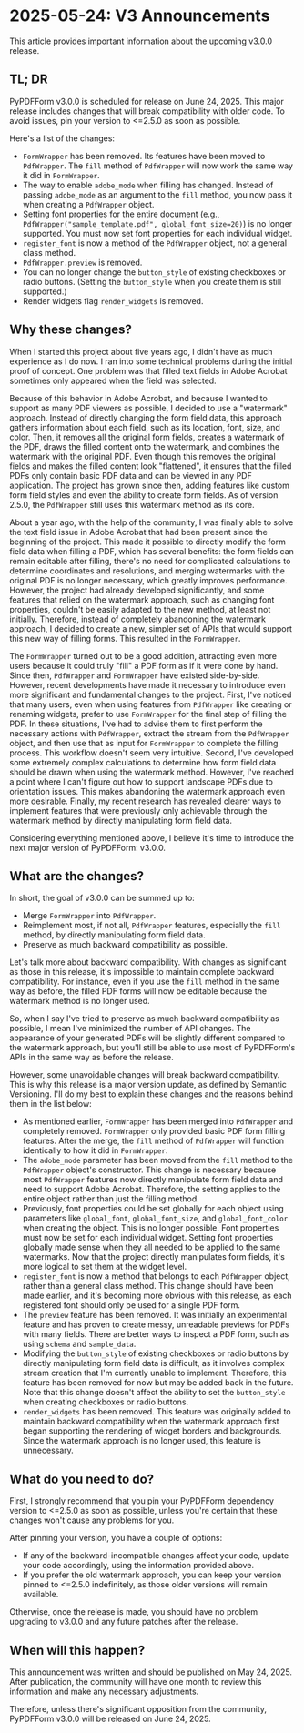 # 2025-05-24: V3 Announcements

This article provides important information about the upcoming v3.0.0 release.

## TL; DR

PyPDFForm v3.0.0 is scheduled for release on June 24, 2025. This major release includes changes that will break compatibility with older code. To avoid issues, pin your version to <=2.5.0 as soon as possible.

Here's a list of the changes:

* `FormWrapper` has been removed. Its features have been moved to `PdfWrapper`. The `fill` method of `PdfWrapper` will now work the same way it did in `FormWrapper`.
* The way to enable `adobe_mode` when filling has changed. Instead of passing `adobe_mode` as an argument to the `fill` method, you now pass it when creating a `PdfWrapper` object.
* Setting font properties for the entire document (e.g., `PdfWrapper("sample_template.pdf", global_font_size=20)`) is no longer supported. You must now set font properties for each individual widget.
* `register_font` is now a method of the `PdfWrapper` object, not a general class method.
* `PdfWrapper.preview` is removed.
* You can no longer change the `button_style` of existing checkboxes or radio buttons. (Setting the `button_style` when you create them is still supported.)
* Render widgets flag `render_widgets` is removed.

## Why these changes?

When I started this project about five years ago, I didn't have as much experience as I do now. I ran into some technical problems during the initial proof of concept. One problem was that filled text fields in Adobe Acrobat sometimes only appeared when the field was selected.

Because of this behavior in Adobe Acrobat, and because I wanted to support as many PDF viewers as possible, I decided to use a "watermark" approach. Instead of directly changing the form field data, this approach gathers information about each field, such as its location, font, size, and color. Then, it removes all the original form fields, creates a watermark of the PDF, draws the filled content onto the watermark, and combines the watermark with the original PDF. Even though this removes the original fields and makes the filled content look "flattened", it ensures that the filled PDFs only contain basic PDF data and can be viewed in any PDF application. The project has grown since then, adding features like custom form field styles and even the ability to create form fields. As of version 2.5.0, the `PdfWrapper` still uses this watermark method as its core.

About a year ago, with the help of the community, I was finally able to solve the text field issue in Adobe Acrobat that had been present since the beginning of the project. This made it possible to directly modify the form field data when filling a PDF, which has several benefits: the form fields can remain editable after filling, there's no need for complicated calculations to determine coordinates and resolutions, and merging watermarks with the original PDF is no longer necessary, which greatly improves performance. However, the project had already developed significantly, and some features that relied on the watermark approach, such as changing font properties, couldn't be easily adapted to the new method, at least not initially. Therefore, instead of completely abandoning the watermark approach, I decided to create a new, simpler set of APIs that would support this new way of filling forms. This resulted in the `FormWrapper`.

The `FormWrapper` turned out to be a good addition, attracting even more users because it could truly "fill" a PDF form as if it were done by hand. Since then, `PdfWrapper` and `FormWrapper` have existed side-by-side. However, recent developments have made it necessary to introduce even more significant and fundamental changes to the project. First, I've noticed that many users, even when using features from `PdfWrapper` like creating or renaming widgets, prefer to use `FormWrapper` for the final step of filling the PDF. In these situations, I've had to advise them to first perform the necessary actions with `PdfWrapper`, extract the stream from the `PdfWrapper` object, and then use that as input for `FormWrapper` to complete the filling process. This workflow doesn't seem very intuitive. Second, I've developed some extremely complex calculations to determine how form field data should be drawn when using the watermark method. However, I've reached a point where I can't figure out how to support landscape PDFs due to orientation issues. This makes abandoning the watermark approach even more desirable. Finally, my recent research has revealed clearer ways to implement features that were previously only achievable through the watermark method by directly manipulating form field data.

Considering everything mentioned above, I believe it's time to introduce the next major version of PyPDFForm: v3.0.0.

## What are the changes?

In short, the goal of v3.0.0 can be summed up to:

* Merge `FormWrapper` into `PdfWrapper`.
* Reimplement most, if not all, `PdfWrapper` features, especially the `fill` method, by directly manipulating form field data.
* Preserve as much backward compatibility as possible.

Let's talk more about backward compatibility. With changes as significant as those in this release, it's impossible to maintain complete backward compatibility. For instance, even if you use the `fill` method in the same way as before, the filled PDF forms will now be editable because the watermark method is no longer used.

So, when I say I've tried to preserve as much backward compatibility as possible, I mean I've minimized the number of API changes. The appearance of your generated PDFs will be slightly different compared to the watermark approach, but you'll still be able to use most of PyPDFForm's APIs in the same way as before the release.

However, some unavoidable changes will break backward compatibility. This is why this release is a major version update, as defined by Semantic Versioning. I'll do my best to explain these changes and the reasons behind them in the list below:

* As mentioned earlier, `FormWrapper` has been merged into `PdfWrapper` and completely removed. `FormWrapper` only provided basic PDF form filling features. After the merge, the `fill` method of `PdfWrapper` will function identically to how it did in `FormWrapper`.
* The `adobe_mode` parameter has been moved from the `fill` method to the `PdfWrapper` object's constructor. This change is necessary because most `PdfWrapper` features now directly manipulate form field data and need to support Adobe Acrobat. Therefore, the setting applies to the entire object rather than just the filling method.
* Previously, font properties could be set globally for each object using parameters like `global_font`, `global_font_size`, and `global_font_color` when creating the object. This is no longer possible. Font properties must now be set for each individual widget. Setting font properties globally made sense when they all needed to be applied to the same watermarks. Now that the project directly manipulates form fields, it's more logical to set them at the widget level.
* `register_font` is now a method that belongs to each `PdfWrapper` object, rather than a general class method. This change should have been made earlier, and it's becoming more obvious with this release, as each registered font should only be used for a single PDF form.
* The `preview` feature has been removed. It was initially an experimental feature and has proven to create messy, unreadable previews for PDFs with many fields. There are better ways to inspect a PDF form, such as using `schema` and `sample_data`.
* Modifying the `button_style` of existing checkboxes or radio buttons by directly manipulating form field data is difficult, as it involves complex stream creation that I'm currently unable to implement. Therefore, this feature has been removed for now but may be added back in the future. Note that this change doesn't affect the ability to set the `button_style` when creating checkboxes or radio buttons.
* `render_widgets` has been removed. This feature was originally added to maintain backward compatibility when the watermark approach first began supporting the rendering of widget borders and backgrounds. Since the watermark approach is no longer used, this feature is unnecessary.

## What do you need to do?

First, I strongly recommend that you pin your PyPDFForm dependency version to <=2.5.0 as soon as possible, unless you're certain that these changes won't cause any problems for you.

After pinning your version, you have a couple of options:

* If any of the backward-incompatible changes affect your code, update your code accordingly, using the information provided above.
* If you prefer the old watermark approach, you can keep your version pinned to <=2.5.0 indefinitely, as those older versions will remain available.

Otherwise, once the release is made, you should have no problem upgrading to v3.0.0 and any future patches after the release.

## When will this happen?

This announcement was written and should be published on May 24, 2025. After publication, the community will have one month to review this information and make any necessary adjustments.

Therefore, unless there's significant opposition from the community, PyPDFForm v3.0.0 will be released on June 24, 2025.
